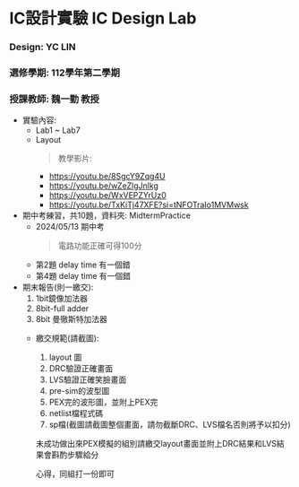 # IC設計實驗 IC Design Lab
### Design: YC LIN
### 選修學期: 112學年第二學期
### 授課教師: 魏一勤 教授

- 實驗內容:
  - Lab1 ~ Lab7
  - Layout
    > 教學影片:
    - https://youtu.be/8SgcY9Zqg4U
    - https://youtu.be/wZeZlgJnlkg
    - https://youtu.be/WxVEPZYrUz0
    - https://youtu.be/TxKiTj47XFE?si=tNFOTraIo1MVMwsk
- 期中考練習，共10題，資料夾: MidtermPractice
  - 2024/05/13 期中考
    > 電路功能正確可得100分
  - 第2題 delay time 有一個錯 
  - 第4題 delay time 有一個錯
- 期末報告(則一繳交):
  1.  1bit鏡像加法器
  2.  8bit-full adder
  3.  8bit 曼徹斯特加法器
  - 繳交規範(請截圖):
      1. layout 圖
      2. DRC驗證正確畫面
      3. LVS驗證正確笑臉畫面
      4. pre-sim的波型圖
      5. PEX完的波形圖，並附上PEX完
      6. netlist檔程式碼
      7. sp檔(截圖請截圖整個畫面，請勿截斷DRC、LVS檔名否則將予以扣分)
    
      未成功做出來PEX模擬的組別請繳交layout畫面並附上DRC結果和LVS結果會斟酌步驟給分
    
      心得，同組打一份即可
 

